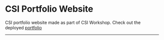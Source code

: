 # CSI Portfolio Website

CSI portfolio website made as part of CSI Workshop. Check out the deployed [portfolio](https://csi-portfolio.netlify.app/)

---

